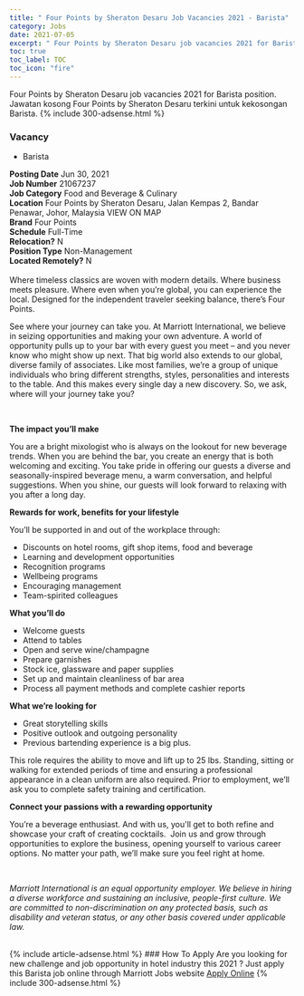 ```yaml
---
title: " Four Points by Sheraton Desaru Job Vacancies 2021 - Barista" 
category: Jobs 
date: 2021-07-05 
excerpt: " Four Points by Sheraton Desaru job vacancies 2021 for Barista position. Jawatan kosong  Four Points by Sheraton Desaru terkini untuk kekosongan Barista." 
toc: true 
toc_label: TOC 
toc_icon: "fire" 
--- 
```


 Four Points by Sheraton Desaru job vacancies 2021 for Barista position. Jawatan kosong  Four Points by Sheraton Desaru terkini untuk kekosongan Barista. 
{% include 300-adsense.html %} 
### Vacancy 
- Barista 
<div><div><b>Posting Date</b> Jun 30, 2021<br><b>Job Number</b> 21067237<br><b>Job Category</b> Food and Beverage &amp; Culinary<br><b>Location</b> Four Points by Sheraton Desaru, Jalan Kempas 2, Bandar Penawar, Johor, Malaysia VIEW ON MAP<br><b>Brand</b> Four Points<br><b>Schedule</b> Full-Time<br><b>Relocation?</b> N<br><b>Position Type</b> Non-Management<br><b>Located Remotely?</b> N<br><br>Where timeless classics are woven with modern details. Where business meets pleasure. Where even when you&#8217;re global, you can experience the local. Designed for the independent traveler seeking balance, there&#8217;s Four Points.<br></div><div> <p>See where your journey can take you. At Marriott International, we believe in seizing opportunities and making your own adventure. A world of opportunity pulls up to your bar with every guest you meet &#8211; and you never know who might show up next. That big world also extends to our global, diverse family of associates. Like most families, we&#8217;re a group of unique individuals who bring different strengths, styles, personalities and interests to the table. And this makes every single day a new discovery. So, we ask, where will your journey take you?</p> <p><strong>&#160;</strong></p> <p><strong>The impact you&#8217;ll make&#160;</strong></p> <p>You are a bright mixologist who is always on the lookout for new beverage trends. When you are behind the bar, you create an energy that is both welcoming and exciting. You take pride in offering our guests a diverse and seasonally-inspired beverage menu, a warm conversation, and helpful suggestions. When you shine, our guests will look forward to relaxing with you after a long day.</p> <p><strong>Rewards for work, benefits for your lifestyle</strong></p> <p>You&#8217;ll be supported in and out of the workplace through:</p> <ul> <li>Discounts on hotel rooms, gift shop items, food and beverage</li> <li>Learning and development opportunities</li> <li>Recognition programs</li> <li>Wellbeing programs</li> <li>Encouraging management</li> <li>Team-spirited colleagues</li> </ul> <p><strong>What you&#8217;ll do</strong></p> <ul> <li>Welcome guests</li> <li>Attend to tables</li> <li>Open and serve wine/champagne</li> <li>Prepare garnishes</li> <li>Stock ice, glassware and paper supplies</li> <li>Set up and maintain cleanliness of bar area</li> <li>Process all payment methods and complete cashier reports</li> </ul> <p><strong>What we&#8217;re looking for</strong></p> <ul> <li>Great storytelling skills</li> <li>Positive outlook and outgoing personality</li> <li>Previous bartending experience is a big plus.</li> </ul> <p>This role requires the ability to move and lift up to 25 lbs. Standing, sitting or walking for extended periods of time and ensuring a professional appearance in a clean uniform are also required. Prior to employment, we&#8217;ll ask you to complete safety training and certification.</p> <p><strong>Connect your passions with a rewarding opportunity</strong></p> <p>You&#8217;re a beverage enthusiast. And with us, you'll get to both refine and showcase your craft of creating cocktails. &#160;Join us and grow through opportunities to explore the business, opening yourself to various career options. No matter your path, we&#8217;ll make sure you feel right at home.</p> <p>&#160;</p> <p><em>Marriott International is an equal opportunity employer.&#160;We believe in hiring a diverse workforce and sustaining an inclusive, people-first culture.&#160;We are committed to non-discrimination on&#160;any&#160;protected&#160;basis, such as disability and veteran status, or any other basis covered under applicable law.</em></p> </div><br></div> 
{% include article-adsense.html %} 
### How To Apply 
Are you looking for new challenge and job opportunity in hotel industry this 2021 ?
Just apply this Barista job online through Marriott Jobs website 
<a href="https://jobs.marriott.com/marriott/jobs/21067237?lang=en-us" class="btn btn--info" target="_blank" rel="nofollow noopenner">Apply Online</a> 
{% include 300-adsense.html %} 